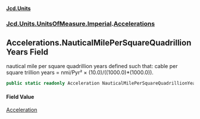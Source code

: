 #### [Jcd.Units](index 'index')
### [Jcd.Units.UnitsOfMeasure.Imperial](Jcd.Units.UnitsOfMeasure.Imperial 'Jcd.Units.UnitsOfMeasure.Imperial').[Accelerations](Accelerations 'Jcd.Units.UnitsOfMeasure.Imperial.Accelerations')

## Accelerations.NauticalMilePerSquareQuadrillionYears Field

nautical mile per square quadrillion years defined such that: cable per square trillion years = nmi/Pyr² ×
(10.0)/((1000.0)*(1000.0)).

```csharp
public static readonly Acceleration NauticalMilePerSquareQuadrillionYears;
```

#### Field Value
[Acceleration](Acceleration 'Jcd.Units.UnitTypes.Acceleration')